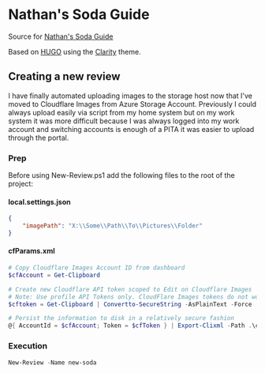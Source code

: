# Nathan's Soda Guide

Source for [Nathan's Soda Guide](https://soda.guide)

Based on [HUGO](https://gohugo.io) using the [Clarity](https://themes.gohugo.io/hugo-clarity/) theme.

## Creating a new review
I have finally automated uploading images to the storage host now that I've moved to Cloudflare Images from Azure Storage Account. Previously I could always upload easily via script from my home system but on my work system it was more difficult because I was always logged into my work account and switching accounts is enough of a PITA it was easier to upload through the portal.

### Prep
Before using New-Review.ps1 add the following files to the root of the project:

#### local.settings.json
```json
{
    "imagePath": "X:\\Some\\Path\\To\\Pictures\\Folder"
}
```

#### cfParams.xml
```powershell
# Copy Cloudflare Images Account ID from dashboard
$cfAccount = Get-Clipboard

# Create new Cloudflare API token scoped to Edit on Cloudflare Images
# Note: Use profile API Tokens only. CloudFlare Images tokens do not work here.
$cftoken = Get-Clipboard | Convertto-SecureString -AsPlainText -Force

# Persist the information to disk in a relatively secure fashion
@{ AccountId = $cfAccount; Token = $cfToken } | Export-Clixml -Path .\cfParams.xml
```
### Execution

```powershell
New-Review -Name new-soda
```